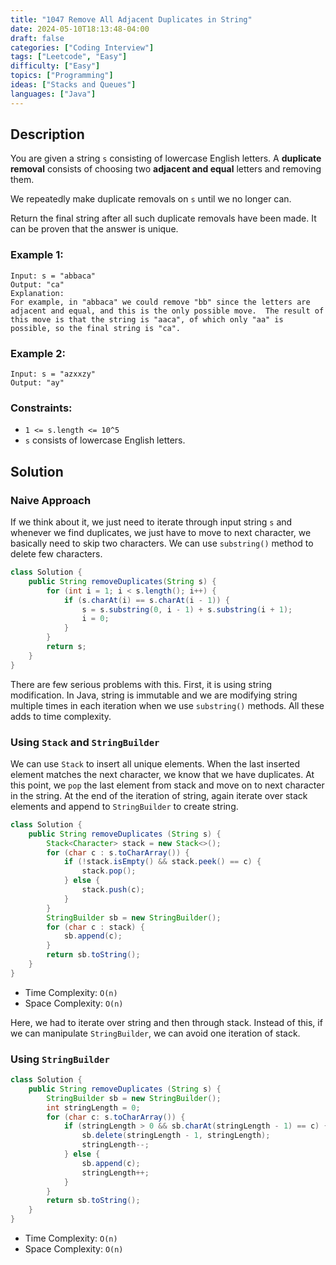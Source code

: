 ```yaml
---
title: "1047 Remove All Adjacent Duplicates in String"
date: 2024-05-10T18:13:48-04:00
draft: false
categories: ["Coding Interview"]
tags: ["Leetcode", "Easy"]
difficulty: ["Easy"]
topics: ["Programming"]
ideas: ["Stacks and Queues"]
languages: ["Java"]
---
```


## Description

You are given a string `s` consisting of lowercase English letters. A **duplicate removal** consists of choosing two **adjacent and equal** letters and removing them.

We repeatedly make duplicate removals on `s` until we no longer can.

Return the final string after all such duplicate removals have been made. It can be proven that the answer is unique.

### Example 1:

```
Input: s = "abbaca"
Output: "ca"
Explanation: 
For example, in "abbaca" we could remove "bb" since the letters are adjacent and equal, and this is the only possible move.  The result of this move is that the string is "aaca", of which only "aa" is possible, so the final string is "ca".
```

### Example 2:

```
Input: s = "azxxzy"
Output: "ay"
```

### Constraints:

- `1 <= s.length <= 10^5`
- `s` consists of lowercase English letters.

## Solution

### Naive Approach

If we think about it, we just need to iterate through input string `s` and whenever we find duplicates, we just have to move to next character, we basically need to skip two characters. We can use `substring()` method to delete few characters.

```java
class Solution {
    public String removeDuplicates(String s) {
        for (int i = 1; i < s.length(); i++) {
            if (s.charAt(i) == s.charAt(i - 1)) {
                s = s.substring(0, i - 1) + s.substring(i + 1);
                i = 0;
            }
        }
        return s;
    }
}
```

There are few serious problems with this. First, it is using string modification. In Java, string is immutable and we are modifying string multiple times in each iteration when we use `substring()` methods. All these adds to time complexity. 

### Using `Stack` and `StringBuilder`

We can use `Stack` to insert all unique elements. When the last inserted element matches the next character, we know that we have duplicates. At this point, we `pop` the last element from stack and move on to next character in the string. At the end of the iteration of string, again iterate over stack elements and append to `StringBuilder` to create string.

```java
class Solution {
    public String removeDuplicates (String s) {
        Stack<Character> stack = new Stack<>();
        for (char c : s.toCharArray()) {
            if (!stack.isEmpty() && stack.peek() == c) {
                stack.pop();
            } else {
                stack.push(c);
            }
        }
        StringBuilder sb = new StringBuilder();
        for (char c : stack) {
            sb.append(c);
        }
        return sb.toString();
    }
}
```

- Time Complexity: `O(n)`
- Space Complexity: `O(n)`

Here, we had to iterate over string and then through stack. Instead of this, if we can manipulate `StringBuilder`, we can avoid one iteration of stack.

### Using `StringBuilder`

```java
class Solution {
    public String removeDuplicates (String s) {
        StringBuilder sb = new StringBuilder();
        int stringLength = 0;
        for (char c: s.toCharArray()) {
            if (stringLength > 0 && sb.charAt(stringLength - 1) == c) {
                sb.delete(stringLength - 1, stringLength);
                stringLength--;
            } else {
                sb.append(c);
                stringLength++;
            }
        }
        return sb.toString();
    }
}
```

- Time Complexity: `O(n)`
- Space Complexity: `O(n)`